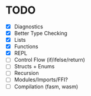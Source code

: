 # TODO

- [x] Diagnostics
- [x] Better Type Checking
- [x] Lists
- [x] Functions
- [x] REPL
- [ ] Control Flow (if/ifelse/return)
- [ ] Structs + Enums
- [ ] Recursion
- [ ] Modules/Imports/FFI?
- [ ] Compilation (fasm, wasm)